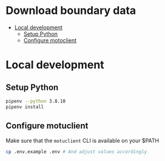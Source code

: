 # Download boundary data

<!-- START doctoc generated TOC please keep comment here to allow auto update -->
<!-- DON'T EDIT THIS SECTION, INSTEAD RE-RUN doctoc TO UPDATE -->

- [Local development](#local-development)
  - [Setup Python](#setup-python)
  - [Configure motoclient](#configure-motoclient)

<!-- END doctoc generated TOC please keep comment here to allow auto update -->

# Local development

## Setup Python

```sh
pipenv --python 3.8.10
pipenv install
```

## Configure motuclient

Make sure that the `motuclient` CLI is available on your $PATH

```sh
cp .env.example .env # And adjust values accordingly
```
